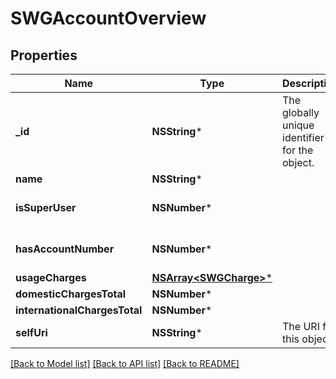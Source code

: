# SWGAccountOverview

## Properties
Name | Type | Description | Notes
------------ | ------------- | ------------- | -------------
**_id** | **NSString*** | The globally unique identifier for the object. | [optional] 
**name** | **NSString*** |  | [optional] 
**isSuperUser** | **NSNumber*** |  | [optional] [default to @0]
**hasAccountNumber** | **NSNumber*** |  | [optional] [default to @0]
**usageCharges** | [**NSArray&lt;SWGCharge&gt;***](SWGCharge.md) |  | [optional] 
**domesticChargesTotal** | **NSNumber*** |  | [optional] 
**internationalChargesTotal** | **NSNumber*** |  | [optional] 
**selfUri** | **NSString*** | The URI for this object | [optional] 

[[Back to Model list]](../README.md#documentation-for-models) [[Back to API list]](../README.md#documentation-for-api-endpoints) [[Back to README]](../README.md)


